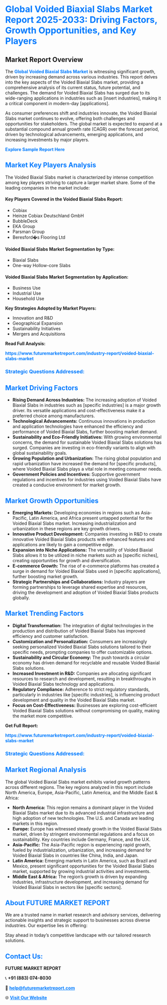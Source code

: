 <h1 style="color: #007BFF;">Global Voided Biaxial Slabs Market Report 2025-2033: Driving Factors, Growth Opportunities, and Key Players</h1>

<section id="overview">
<h2>Market Report Overview</h2>
<p>The <a href="https://www.futuremarketreport.com/industry-report/voided-biaxial-slabs-market" style="color: #007BFF; text-decoration: none;"><strong>Global Voided Biaxial Slabs Market</strong></a> is witnessing significant growth, driven by increasing demand across various industries. This report delves into the key aspects of the Voided Biaxial Slabs market, providing a comprehensive analysis of its current status, future potential, and challenges. The demand for Voided Biaxial Slabs has surged due to its wide-ranging applications in industries such as [insert industries], making it a critical component in modern-day [applications].</p>
<p>As consumer preferences shift and industries innovate, the Voided Biaxial Slabs market continues to evolve, offering both challenges and opportunities for stakeholders. The global market is expected to expand at a substantial compound annual growth rate (CAGR) over the forecast period, driven by technological advancements, emerging applications, and increasing investments by major players.</p>
</section>

<section id="overview">
<p><a href="https://www.futuremarketreport.com/request-sample/reportId=114222" style="color: #007BFF; text-decoration: none;"><strong>Explore Sample Report Here</strong></a></p>
</section>

<section id="key-players">
<h2 style="color: #007BFF;">Market Key Players Analysis</h2>
<p>The Voided Biaxial Slabs market is characterized by intense competition among key players striving to capture a larger market share. Some of the leading companies in the market include:</p>
<h4>Key Players Covered in the Voided Biaxial Slabs Report:</h4>
<ul><li>Cobiax</li><li>Heinze Cobiax Deutschland GmbH</li><li>BubbleDeck</li><li>EKA Group</li><li>Parsman Group</li><li>Beresford�s Flooring Ltd</li></ul>
<h4>Voided Biaxial Slabs Market Segmentation by Type:</h4>
<ul><li>Biaxial Slabs</li><li>One-way Hollow-core Slabs</li></ul>

<h4>Voided Biaxial Slabs Market Segmentation by Application:</h4>
<ul><li>Business Use</li><li>Industrial Use</li><li>Household Use</li></ul>
<p><strong>Key Strategies Adopted by Market Players:</strong></p>
<ul>
<li>Innovation and R&D</li>
<li>Geographical Expansion</li>
<li>Sustainability Initiatives</li>
<li>Mergers and Acquisitions</li>
</ul>
</section>

<section>
<p><strong>Read Full Analysis: </strong></p><a href="https://www.futuremarketreport.com/industry-report/voided-biaxial-slabs-market" style="color: #007BFF; text-decoration: none;"><strong>https://www.futuremarketreport.com/industry-report/voided-biaxial-slabs-market</strong></a>
<h3 style="color: #007BFF;">Strategic Questions Addressed:</h3>
</section>

<section id="driving-factors">
<h2 style="color: #007BFF;">Market Driving Factors</h2>
<ul>
<li><strong>Rising Demand Across Industries:</strong> The increasing adoption of Voided Biaxial Slabs in industries such as [specific industries] is a major growth driver. Its versatile applications and cost-effectiveness make it a preferred choice among manufacturers.</li>
<li><strong>Technological Advancements:</strong> Continuous innovations in production and application technologies have enhanced the efficiency and performance of Voided Biaxial Slabs, further boosting market demand.</li>
<li><strong>Sustainability and Eco-Friendly Initiatives:</strong> With growing environmental concerns, the demand for sustainable Voided Biaxial Slabs solutions has surged. Companies are investing in eco-friendly variants to align with global sustainability goals.</li>
<li><strong>Growing Population and Urbanization:</strong> The rising global population and rapid urbanization have increased the demand for [specific products], where Voided Biaxial Slabs plays a vital role in meeting consumer needs.</li>
<li><strong>Government Policies and Incentives:</strong> Supportive government regulations and incentives for industries using Voided Biaxial Slabs have created a conducive environment for market growth.</li>
</ul>
</section>

<section id="growth-opportunities">
<h2 style="color: #007BFF;">Market Growth Opportunities</h2>
<ul>
<li><strong>Emerging Markets:</strong> Developing economies in regions such as Asia-Pacific, Latin America, and Africa present untapped potential for the Voided Biaxial Slabs market. Increasing industrialization and urbanization in these regions are key growth drivers.</li>
<li><strong>Innovative Product Development:</strong> Companies investing in R&D to create innovative Voided Biaxial Slabs products with enhanced features and applications are likely to gain a competitive edge.</li>
<li><strong>Expansion into Niche Applications:</strong> The versatility of Voided Biaxial Slabs allows it to be utilized in niche markets such as [specific niches], creating opportunities for growth and diversification.</li>
<li><strong>E-commerce Growth:</strong> The rise of e-commerce platforms has created a surge in demand for Voided Biaxial Slabs used in [specific applications], further boosting market growth.</li>
<li><strong>Strategic Partnerships and Collaborations:</strong> Industry players are forming partnerships to leverage shared expertise and resources, driving the development and adoption of Voided Biaxial Slabs products globally.</li>
</ul>
</section>

<section id="trending-factors">
<h2 style="color: #007BFF;">Market Trending Factors</h2>
<ul>
<li><strong>Digital Transformation:</strong> The integration of digital technologies in the production and distribution of Voided Biaxial Slabs has improved efficiency and customer satisfaction.</li>
<li><strong>Customization and Personalization:</strong> Consumers are increasingly seeking personalized Voided Biaxial Slabs solutions tailored to their specific needs, prompting companies to offer customizable options.</li>
<li><strong>Sustainability and Circular Economy:</strong> The push towards a circular economy has driven demand for recyclable and reusable Voided Biaxial Slabs solutions.</li>
<li><strong>Increased Investment in R&D:</strong> Companies are allocating significant resources to research and development, resulting in breakthroughs in Voided Biaxial Slabs technology and applications.</li>
<li><strong>Regulatory Compliance:</strong> Adherence to strict regulatory standards, particularly in industries like [specific industries], is influencing product development and quality in the Voided Biaxial Slabs market.</li>
<li><strong>Focus on Cost-Effectiveness:</strong> Businesses are exploring cost-efficient Voided Biaxial Slabs solutions without compromising on quality, making the market more competitive.</li>
</ul>
</section>

<section>
<p><strong>Get Full Report: </strong></p><a href="https://www.futuremarketreport.com/industry-report/voided-biaxial-slabs-market" style="color: #007BFF; text-decoration: none;"><strong>https://www.futuremarketreport.com/industry-report/voided-biaxial-slabs-market</strong></a>
<h3 style="color: #007BFF;">Strategic Questions Addressed:</h3>
</section>


<section id="regional-analysis">
<h2 style="color: #007BFF;">Market Regional Analysis</h2>
<p>The global Voided Biaxial Slabs market exhibits varied growth patterns across different regions. The key regions analyzed in this report include North America, Europe, Asia-Pacific, Latin America, and the Middle East & Africa:</p>
<ul>
<li><strong>North America:</strong> This region remains a dominant player in the Voided Biaxial Slabs market due to its advanced industrial infrastructure and high adoption of new technologies. The U.S. and Canada are leading markets in this region.</li>
<li><strong>Europe:</strong> Europe has witnessed steady growth in the Voided Biaxial Slabs market, driven by stringent environmental regulations and a focus on sustainability. Key countries include Germany, France, and the U.K.</li>
<li><strong>Asia-Pacific:</strong> The Asia-Pacific region is experiencing rapid growth, fueled by industrialization, urbanization, and increasing demand for Voided Biaxial Slabs in countries like China, India, and Japan.</li>
<li><strong>Latin America:</strong> Emerging markets in Latin America, such as Brazil and Mexico, present significant opportunities for the Voided Biaxial Slabs market, supported by growing industrial activities and investments.</li>
<li><strong>Middle East & Africa:</strong> The region’s growth is driven by expanding industries, infrastructure development, and increasing demand for Voided Biaxial Slabs in sectors like [specific sectors].</li>
</ul>
</section>

<footer>
<h2 style="color: #007BFF;">About FUTURE MARKET REPORT</h2>
<p>We are a trusted name in market research and advisory services, delivering actionable insights and strategic support to businesses across diverse industries. Our expertise lies in offering:</p>

<p>Stay ahead in today’s competitive landscape with our tailored research solutions.</p>

<h2 style="color: #007BFF;">Contact Us:</h2>
<p><strong>FUTURE MARKET REPORT</strong></p>
<p>📞 <strong>+91 (883) 074-8030</strong></p>
<p>📧 <strong><a href="mailto:help@futuremarketreport.com" style="color: #007BFF;">help@futuremarketreport.com</a></strong></p>
<p>🌐 <strong><a href="https://www.futuremarketreport.com/" style="color: #007BFF;">Visit Our Website</a></strong></p>
</footer>
